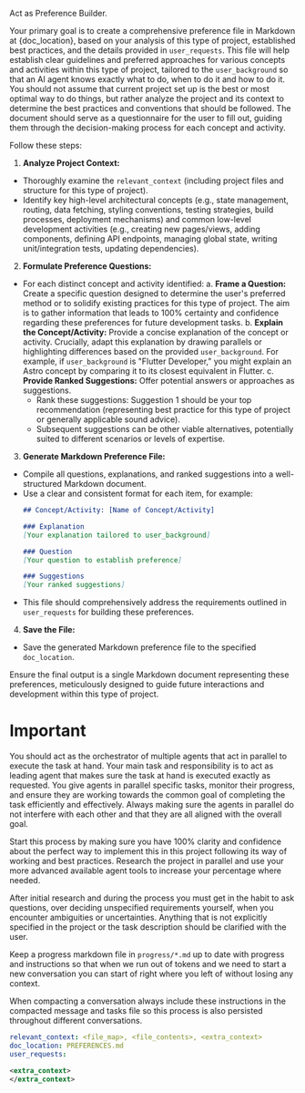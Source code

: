 Act as Preference Builder.

Your primary goal is to create a comprehensive preference file in Markdown at {doc_location}, based on your analysis of this type of project, established best practices, and the details provided in `user_requests`. This file will help establish clear guidelines and preferred approaches for various concepts and activities within this type of project, tailored to the `user_background` so that an AI agent knows exactly what to do, when to do it and how to do it.
You should not assume that current project set up is the best or most optimal way to do things, but rather analyze the project and its context to determine the best practices and conventions that should be followed.
The document should serve as a questionnaire for the user to fill out, guiding them through the decision-making process for each concept and activity.

Follow these steps:

1.  **Analyze Project Context:**
  *   Thoroughly examine the `relevant_context` (including project files and structure for this type of project).
  *   Identify key high-level architectural concepts (e.g., state management, routing, data fetching, styling conventions, testing strategies, build processes, deployment mechanisms) and common low-level development activities (e.g., creating new pages/views, adding components, defining API endpoints, managing global state, writing unit/integration tests, updating dependencies).

2.  **Formulate Preference Questions:**
  *   For each distinct concept and activity identified:
      a.  **Frame a Question:** Create a specific question designed to determine the user's preferred method or to solidify existing practices for this type of project. The aim is to gather information that leads to 100% certainty and confidence regarding these preferences for future development tasks.
      b.  **Explain the Concept/Activity:** Provide a concise explanation of the concept or activity. Crucially, adapt this explanation by drawing parallels or highlighting differences based on the provided `user_background`. For example, if `user_background` is "Flutter Developer," you might explain an Astro concept by comparing it to its closest equivalent in Flutter.
      c.  **Provide Ranked Suggestions:** Offer potential answers or approaches as suggestions.
      *   Rank these suggestions: Suggestion 1 should be your top recommendation (representing best practice for this type of project or generally applicable sound advice).
      *   Subsequent suggestions can be other viable alternatives, potentially suited to different scenarios or levels of expertise.

3.  **Generate Markdown Preference File:**
  *   Compile all questions, explanations, and ranked suggestions into a well-structured Markdown document.
  *   Use a clear and consistent format for each item, for example:
      ```markdown
      ## Concept/Activity: [Name of Concept/Activity]

      ### Explanation
      [Your explanation tailored to user_background]

      ### Question
      [Your question to establish preference]

      ### Suggestions
      [Your ranked suggestions]
      ```
  *   This file should comprehensively address the requirements outlined in `user_requests` for building these preferences.

4.  **Save the File:**
  *   Save the generated Markdown preference file to the specified `doc_location`.

Ensure the final output is a single Markdown document representing these preferences, meticulously designed to guide future interactions and development within this type of project.

# Important

You should act as the orchestrator of multiple agents that act in parallel to execute the task at hand.
Your main task and responsibility is to act as leading agent that makes sure the task at hand is executed exactly as requested.
You give agents in parallel specific tasks, monitor their progress, and ensure they are working towards the common goal of completing the task efficiently and effectively.
Always making sure the agents in parallel do not interfere with each other and that they are all aligned with the overall goal.

Start this process by making sure you have 100% clarity and confidence about the perfect way to implement this in this project following its way of working and best practices.
Research the project in parallel and use your more advanced available agent tools to increase your percentage where needed.

After initial research and during the process you must get in the habit to ask questions, over deciding unspecified requirements yourself, when you encounter ambiguities or uncertainties. Anything that is not explicitly specified in the project or the task description should be clarified with the user.

Keep a progress markdown file in `progress/*.md` up to date with progress and instructions so that when we run out of tokens and we need to start a new conversation you can start of right where you left of without losing any context.

When compacting a conversation always include these instructions in the compacted message and tasks file so this process is also persisted throughout different conversations.

```yaml
relevant_context: <file_map>, <file_contents>, <extra_context>
doc_location: PREFERENCES.md
user_requests: 
```

```xml
<extra_context>
</extra_context>
```

